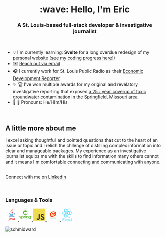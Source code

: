 ﻿<h1 align="center">:wave: Hello, I'm Eric</h1>
<h3 align="center">A St. Louis-based full-stack developer & investigative journalist</h3>
<br>

+ :bulb: I'm currently learning: <b>Svelte</b> for a long overdue redesign of my [personal website](www.ericdschmid.com) ([see my coding progress here!](https://github.com/schmidward/website-redesign))
+ :envelope: [Reach out via email](mailto:eric.d.schmid1@gmail.com?subject=Contact%20from%20Github)
+ :headphones: I currently work for St. Louis Public Radio as their [Economic Development Reporter](https://news.stlpublicradio.org/people/eric-schmid)
+ :sparkles: :trophy: I've won multiple awards for my original and revelatory investigative reporting that exposed [a 25+ year coverup of toxic groundwater contamination in the Springfield, Missouri area](https://news.stlpublicradio.org/health-science-environment/2022-10-19/missouri-knew-of-contamination-in-springfields-groundwater-decades-before-anyone-told-residents)
+ :sunflower: :rainbow: Pronouns: He/Him/His

<br>
<h2>A little more about me</h2>
I excel asking thoughtful and pointed questions that cut to the heart of an issue or topic and I relish the chllenge of distilling complex information into clear and manageable packages. My experience as an investigative journalist equips me with the skills to find information many others cannot and it means I'm comfortable connecting and communicating with anyone. 

<br>
<br>

Connect with me on [LinkedIn](https://www.linkedin.com/in/ericdschmid/)

<br>

<h3>Languages & Tools</h3>

<p align="left"> 
    <a href="https://dev.java/" target="_blank" rel="noreferrer"> 
        <img src="https://raw.githubusercontent.com/devicons/devicon/master/icons/java/java-original-wordmark.svg" alt="java" width="40" height="40"/> 
    </a> 
    <a href="https://spring.io/" target="_blank" rel="noreferrer"> 
        <img src="https://raw.githubusercontent.com/devicons/devicon/master/icons/spring/spring-original-wordmark.svg" alt="spring boot" width="40" height="40"/> 
    </a> 
    <a href="https://developer.mozilla.org/en-US/docs/Web/JavaScript" target="_blank" rel="noreferrer">
        <img src="https://raw.githubusercontent.com/devicons/devicon/master/icons/javascript/javascript-original.svg" alt="javascript" width="40" height="40"/>
    </a>
    <a href="https://svelte.dev/" target="_blank" rel="noreferrer"> 
        <img src="https://raw.githubusercontent.com/devicons/devicon/master/icons/svelte/svelte-original-wordmark.svg" alt="nodejs" width="40" height="40"/> 
    </a> 
    <a href="https://reactjs.org/" target="_blank" rel="noreferrer"> 
        <img src="https://raw.githubusercontent.com/devicons/devicon/master/icons/react/react-original-wordmark.svg" alt="react" width="40" height="40"/> 
    </a> 
</p>

<p>
    <img align="center" src="https://github-readme-stats-ruby-one.vercel.app/api/top-langs?username=schmidward&show_icons=true&locale=en&layout=compact" alt="schmidward" />
</p>
